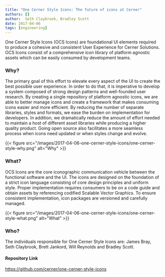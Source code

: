 ```yaml
---
title: "One Cerner Style Icons: The future of icons at Cerner"
authors: []
author:  Seth Claybrook, Bradley Scott
date: 2017-04-06
tags: [engineering]
---
```


One Cerner Style Icons (OCS Icons) are foundational UI elements required to produce a cohesive and consistent User Experience for Cerner Solutions. OCS Icons consist of a comprehensive icon library of platform agnostic assets which can be easily consumed by development teams.
 
### Why?

The primary goal of this effort to elevate every aspect of the UI to create the best possible user experience.  In order to do that, it is imperative to develop a system composed of strong design patterns and well-founded user research.  By creating a single repository of platform agnostic icons, we are able to better manage icons and create a framework that makes consuming icons easier and more efficient.  By reducing the number of separate libraries, styles and formats, we ease the burden on implementation for developers.  In addition, we dramatically reduce the amount of effort needed to maintain a host of different asset libraries while producing a higher quality product.  Going open source also facilitates a more seamless process when icons need updated or when styles change and evolve.

{{< figure src="/images/2017-04-06-one-cerner-style-icons/one-cerner-style-why.png" alt="Why" >}}

### What?

OCS Icons are the core iconographic communication vehicle between the functional software and the UI.  The icons are designed on the foundation of a strict icon language consisting of core design principles and uniform style.   Proper implementation requires consumers to be on a code guide and obtain assets by referencing codified Scalable Vector Graphics.  To ensure consistent implementation, icon packages are versioned and carefully managed.

{{< figure src="/images/2017-04-06-one-cerner-style-icons/one-cerner-style-what.png" alt="What" >}}

### Who?

The individuals responsible for One Cerner Style Icons are: James Bray, Seth Claybrook, Brett Jankord, Will Reynolds and Bradley Scott.

#### Repository Link

https://github.com/cerner/one-cerner-style-icons 
